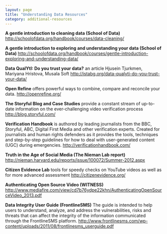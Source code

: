 ```yaml
---
layout: page
title: "Understanding Data Resources"
category: additional-resources
---
```

**A gentle introduction to cleaning data (School of Data)**
http://schoolofdata.org/handbook/courses/data-cleaning/

**A gentle introduction to exploring and understanding your data (School of Data)**
http://schoolofdata.org/handbook/courses/gentle-introduction-exploring-and-understanding-data/  

**Data QualYtI: Do you trust your data?**
an article Hjusein Tjurkmen, Mariyana Hristova, Musala Soft
http://istabg.org/data-qualyti-do-you-trust-your-data/

**Open Refine**
offers powerful ways to combine, compare and reconcile your data. http://openrefine.org/

**The Storyful Blog and Case Studies**
provide a constant stream of up-to-date information on the ever-challenging video verification process
http://blog.storyful.com/

**Verification Handbook**
is authored by leading journalists from the BBC, Storyful, ABC, Digital First Media and other verification experts. Created for journalists and human rights defenders as it provides the tools, techniques and step-by-step guidelines for how to deal with user-generated content (UGC) during emergencies.
http://verificationhandbook.com/

**Truth in the Age of Social Media (The Nieman Lab report)**
http://nieman.harvard.edu/reports/issue/100072/Summer-2012.aspx

**Citizen Evidence Lab**
tools for speedy checks on YouTube videos as well as for more advanced assessment
http://citizenevidence.org/

**Authenticating Open Source Video (WITNESS)**
http://www.mediafire.com/view/cd7b76ydpe22khn/AuthenticatingOpenSourceVideo_2013.pdf

**Data Integrity User Guide (FrontlineSMS)**
The guide is intended to help users to understand, analyze, and address the vulnerabilities, risks and threats that can affect the integrity of the information communicated through the FrontlineSMS platform.
http://www.frontlinesms.com/wp-content/uploads/2011/08/frontlinesms_userguide.pdf
